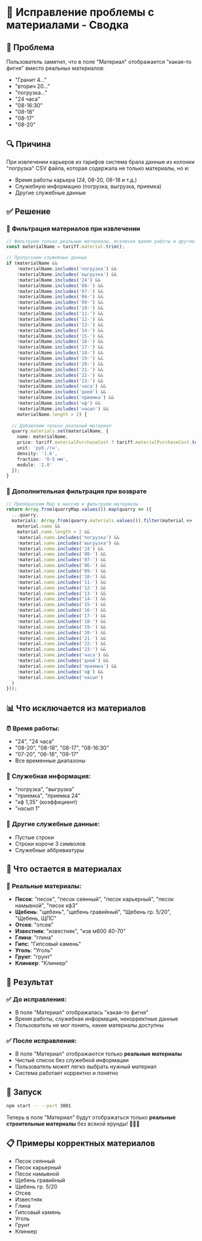 # 🧱 Исправление проблемы с материалами - Сводка

## 🚨 Проблема
Пользователь заметил, что в поле "Материал" отображается "какая-то фигня" вместо реальных материалов:
- "Гранит 4..."
- "вторич 20..."
- "погрузка..."
- "24 часа"
- "08-16:30"
- "08-18"
- "08-17"
- "08-20"

## 🔍 Причина
При извлечении карьеров из тарифов система брала данные из колонки "погрузка" CSV файла, которая содержала не только материалы, но и:
- Время работы карьера (24, 08-20, 08-18 и т.д.)
- Служебную информацию (погрузка, выгрузка, приемка)
- Другие служебные данные

## ✅ Решение

### 🎯 **Фильтрация материалов при извлечении**
```typescript
// Фильтруем только реальные материалы, исключая время работы и другие служебные данные
const materialName = tariff.material.trim();

// Пропускаем служебные данные
if (materialName && 
    !materialName.includes('погрузка') && 
    !materialName.includes('выгрузка') && 
    !materialName.includes('24') && 
    !materialName.includes('08-') && 
    !materialName.includes('07-') && 
    !materialName.includes('06-') && 
    !materialName.includes('09-') && 
    !materialName.includes('10-') && 
    !materialName.includes('11-') && 
    !materialName.includes('12-') && 
    !materialName.includes('13-') && 
    !materialName.includes('14-') && 
    !materialName.includes('15-') && 
    !materialName.includes('16-') && 
    !materialName.includes('17-') && 
    !materialName.includes('18-') && 
    !materialName.includes('19-') && 
    !materialName.includes('20-') && 
    !materialName.includes('21-') && 
    !materialName.includes('22-') && 
    !materialName.includes('23-') && 
    !materialName.includes('часа') && 
    !materialName.includes('дней') && 
    !materialName.includes('приемка') && 
    !materialName.includes('кф') && 
    !materialName.includes('насып') &&
    materialName.length > 2) {
  
  // Добавляем только реальный материал
  quarry.materials.set(materialName, {
    name: materialName,
    price: tariff.materialPurchaseCost ? tariff.materialPurchaseCost.toString() : '300',
    unit: 'руб./тн',
    density: '1.6',
    fraction: '0-5 мм',
    module: '2.0'
  });
}
```

### 🔧 **Дополнительная фильтрация при возврате**
```typescript
// Преобразуем Map в массив и фильтруем материалы
return Array.from(quarryMap.values()).map(quarry => ({
  ...quarry,
  materials: Array.from(quarry.materials.values()).filter(material => 
    material.name && 
    material.name.length > 2 && 
    !material.name.includes('погрузка') && 
    !material.name.includes('выгрузка') && 
    !material.name.includes('24') && 
    !material.name.includes('08-') && 
    !material.name.includes('07-') && 
    !material.name.includes('06-') && 
    !material.name.includes('09-') && 
    !material.name.includes('10-') && 
    !material.name.includes('11-') && 
    !material.name.includes('12-') && 
    !material.name.includes('13-') && 
    !material.name.includes('14-') && 
    !material.name.includes('15-') && 
    !material.name.includes('16-') && 
    !material.name.includes('17-') && 
    !material.name.includes('18-') && 
    !material.name.includes('19-') && 
    !material.name.includes('20-') && 
    !material.name.includes('21-') && 
    !material.name.includes('22-') && 
    !material.name.includes('23-') && 
    !material.name.includes('часа') && 
    !material.name.includes('дней') && 
    !material.name.includes('приемка') && 
    !material.name.includes('кф') && 
    !material.name.includes('насып')
  )
}));
```

## 📊 Что исключается из материалов

### ⏰ **Время работы:**
- "24", "24 часа"
- "08-20", "08-18", "08-17", "08-16:30"
- "07-20", "06-18", "09-17"
- Все временные диапазоны

### 🔧 **Служебная информация:**
- "погрузка", "выгрузка"
- "приемка", "приемка 24"
- "кф 1,35" (коэффициент)
- "насып 1"

### 📝 **Другие служебные данные:**
- Пустые строки
- Строки короче 3 символов
- Служебные аббревиатуры

## 🎯 Что остается в материалах

### 🧱 **Реальные материалы:**
- **Песок**: "песок", "песок сеянный", "песок карьерный", "песок намывной", "песок кф3"
- **Щебень**: "щебень", "щебень гравийный", "Щебень гр. 5/20", "Щебень, ЩПС"
- **Отсев**: "отсев"
- **Известняк**: "известняк", "изв м600 40-70"
- **Глина**: "глина"
- **Гипс**: "Гипсовый камень"
- **Уголь**: "Уголь"
- **Грунт**: "грунт"
- **Клинкер**: "Клинкер"

## 🎉 Результат

### ✅ **До исправления:**
- В поле "Материал" отображалась "какая-то фигня"
- Время работы, служебная информация, некорректные данные
- Пользователь не мог понять, какие материалы доступны

### ✅ **После исправления:**
- В поле "Материал" отображаются только **реальные материалы**
- Чистый список без служебной информации
- Пользователь может легко выбрать нужный материал
- Система работает корректно и понятно

## 🚀 Запуск
```bash
npm start -- --port 3001
```

Теперь в поле "Материал" будут отображаться только **реальные строительные материалы** без всякой ерунды! 🎯🧱✨

## 📋 Примеры корректных материалов
- Песок сеянный
- Песок карьерный
- Песок намывной
- Щебень гравийный
- Щебень гр. 5/20
- Отсев
- Известняк
- Глина
- Гипсовый камень
- Уголь
- Грунт
- Клинкер



